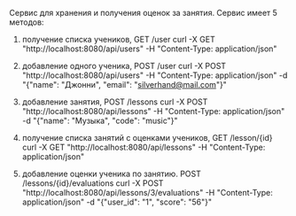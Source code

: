 Сервис для хранения и получения оценок за занятия.
Сервис имеет 5 методов:
1) получение списка учеников, 
  GET /user
  curl -X GET "http://localhost:8080/api/users" -H "Content-Type: application/json"

2) добавление одного ученика, 
  POST /user
  curl -X POST "http://localhost:8080/api/users" -H "Content-Type: application/json" -d "{\"name\": \"Джонни\", \"email\": \"silverhand@mail.com\"}"

3) добавление занятия,
  POST /lessons
  curl -X POST "http://localhost:8080/api/lessons" -H "Content-Type: application/json" -d "{\"name\": \"Музыка\", \"code\": \"music\"}"

4) получение списка занятий с оценками учеников,
  GET /lesson/{id}
  curl -X GET "http://localhost:8080/api/lessons" -H "Content-Type: application/json"

5) добавление оценки ученика по занятию.
  POST /lessons/{id}/evaluations
  curl -X POST "http://localhost:8080/api/lessons/3/evaluations" -H "Content-Type: application/json" -d "{\"user_id\": \"1\", \"score\": \"56\"}"